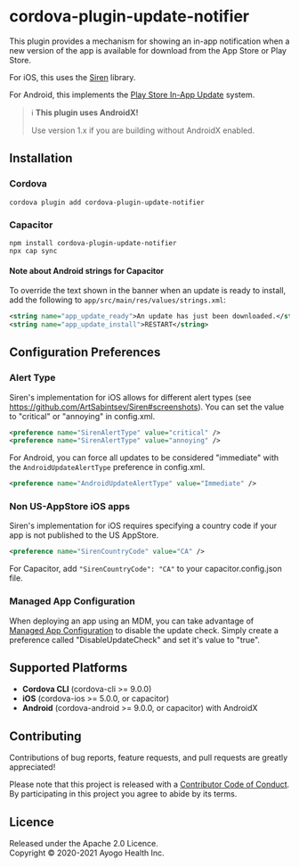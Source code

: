 <!--
  Copyright 2020-2021 Ayogo Health Inc.

  Licensed under the Apache License, Version 2.0 (the "License");
  you may not use this file except in compliance with the License.
  You may obtain a copy of the License at

      https://www.apache.org/licenses/LICENSE-2.0

  Unless required by applicable law or agreed to in writing, software
  distributed under the License is distributed on an "AS IS" BASIS,
  WITHOUT WARRANTIES OR CONDITIONS OF ANY KIND, either express or implied.
  See the License for the specific language governing permissions and
  limitations under the License.
-->

cordova-plugin-update-notifier
==============================

This plugin provides a mechanism for showing an in-app notification when a new
version of the app is available for download from the App Store or Play Store.

For iOS, this uses the [Siren][siren] library.

For Android, this implements the [Play Store In-App Update][playlib] system.

> ℹ️ **This plugin uses AndroidX!**
>
> Use version 1.x if you are building without AndroidX enabled.


Installation
------------

### Cordova

```
cordova plugin add cordova-plugin-update-notifier
```

### Capacitor

```
npm install cordova-plugin-update-notifier
npx cap sync
```

#### Note about Android strings for Capacitor

To override the text shown in the banner when an update is ready to install,
add the following to `app/src/main/res/values/strings.xml`:

```xml
<string name="app_update_ready">An update has just been downloaded.</string>
<string name="app_update_install">RESTART</string>
```

Configuration Preferences
------------

### Alert Type

Siren's implementation for iOS allows for different alert types (see https://github.com/ArtSabintsev/Siren#screenshots). You can set the value to "critical" or "annoying" in config.xml.

```xml
<preference name="SirenAlertType" value="critical" />
<preference name="SirenAlertType" value="annoying" />
```

For Android, you can force all updates to be considered "immediate" with the `AndroidUpdateAlertType` preference in config.xml.

```xml
<preference name="AndroidUpdateAlertType" value="Immediate" />
```

### Non US-AppStore iOS apps

Siren's implementation for iOS requires specifying a country code if your app is not published to the US AppStore.

```xml
<preference name="SirenCountryCode" value="CA" />
```

For Capacitor, add `"SirenCountryCode": "CA"` to your capacitor.config.json file.


### Managed App Configuration

When deploying an app using an MDM, you can take advantage of [Managed App Configuration](https://developer.apple.com/library/archive/samplecode/sc2279/Introduction/Intro.html) to disable the update check. Simply create a preference called "DisableUpdateCheck" and set it's value to "true".

Supported Platforms
-------------------

* **Cordova CLI** (cordova-cli >= 9.0.0)
* **iOS** (cordova-ios >= 5.0.0, or capacitor)
* **Android** (cordova-android >= 9.0.0, or capacitor) with AndroidX


Contributing
------------

Contributions of bug reports, feature requests, and pull requests are greatly
appreciated!

Please note that this project is released with a [Contributor Code of
Conduct][coc]. By participating in this project you agree to abide by its
terms.


Licence
-------

Released under the Apache 2.0 Licence.  
Copyright © 2020-2021 Ayogo Health Inc.

[siren]: https://sabintsev.com/Siren/
[playlib]: https://developer.android.com/guide/playcore/in-app-updates
[coc]: https://github.com/AyogoHealth/cordova-plugin-update-notifier/blob/main/CODE_OF_CONDUCT.md

